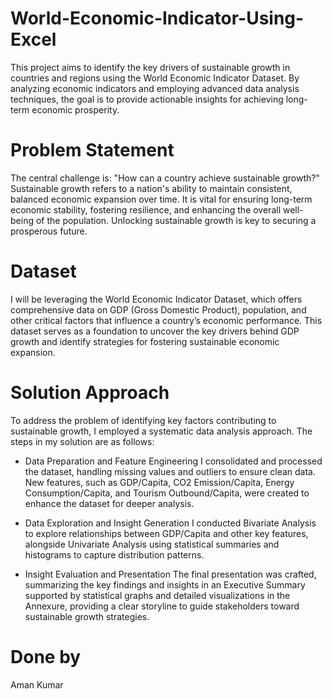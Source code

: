 # World-Economic-Indicator-Using-Excel
This project aims to identify the key drivers of sustainable growth in countries and regions using the World Economic Indicator Dataset. By analyzing economic indicators and employing advanced data analysis techniques, the goal is to provide actionable insights for achieving long-term economic prosperity.

# Problem Statement

The central challenge is: "How can a country achieve sustainable growth?" Sustainable growth refers to a nation's ability to maintain consistent, balanced economic expansion over time. It is vital for ensuring long-term economic stability, fostering resilience, and enhancing the overall well-being of the population. Unlocking sustainable growth is key to securing a prosperous future.


# Dataset

I will be leveraging the World Economic Indicator Dataset, which offers comprehensive data on GDP (Gross Domestic Product), population, and other critical factors that influence a country’s economic performance. This dataset serves as a foundation to uncover the key drivers behind GDP growth and identify strategies for fostering sustainable economic expansion.


# Solution Approach

To address the problem of identifying key factors contributing to sustainable growth, I employed a systematic data analysis approach. The steps in my solution are as follows:

* Data Preparation and Feature Engineering
I consolidated and processed the dataset, handling missing values and outliers to ensure clean data. New features, such as GDP/Capita, CO2 Emission/Capita, Energy Consumption/Capita, and Tourism Outbound/Capita, were created to enhance the dataset for deeper analysis.

* Data Exploration and Insight Generation
I conducted Bivariate Analysis to explore relationships between GDP/Capita and other key features, alongside Univariate Analysis using statistical summaries and histograms to capture distribution patterns.

* Insight Evaluation and Presentation
The final presentation was crafted, summarizing the key findings and insights in an Executive Summary supported by statistical graphs and detailed visualizations in the Annexure, providing a clear storyline to guide stakeholders toward sustainable growth strategies.


# Done by
Aman Kumar


